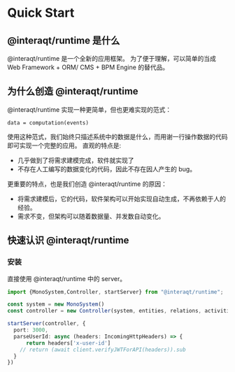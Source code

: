 # Quick Start

## @interaqt/runtime 是什么

@interaqt/runtime 是一个全新的应用框架。
为了便于理解，可以简单的当成 Web Framework + ORM/ CMS + BPM Engine 的替代品。



## 为什么创造 @interaqt/runtime

@interaqt/runtime 实现一种更简单，但也更难实现的范式：
```
data = computation(events)
```

使用这种范式，我们始终只描述系统中的数据是什么，而用谢一行操作数据的代码即可实现一个完整的应用。
直观的特点是:
- 几乎做到了将需求建模完成，软件就实现了
- 不存在人工编写的数据变化的代码，因此不存在因人产生的 bug。

更重要的特点，也是我们创造 @interaqt/runtime 的原因：
- 将需求建模后，它的代码，软件架构可以开始实现自动生成，不再依赖于人的经验。
- 需求不变，但架构可以随着数据量、并发数自动变化。

## 快速认识 @interaqt/runtime

### 安装

直接使用 @interaqt/runtime 中的 server。

```typescript
import {MonoSystem,Controller, startServer} from "@interaqt/runtime";

const system = new MonoSystem()
const controller = new Controller(system, entities, relations, activities, interactions, states)

startServer(controller, {
  port: 3000,
  parseUserId: async (headers: IncomingHttpHeaders) => {
      return headers['x-user-id']
    // return (await client.verifyJWTForAPI(headers)).sub
  }
})
```